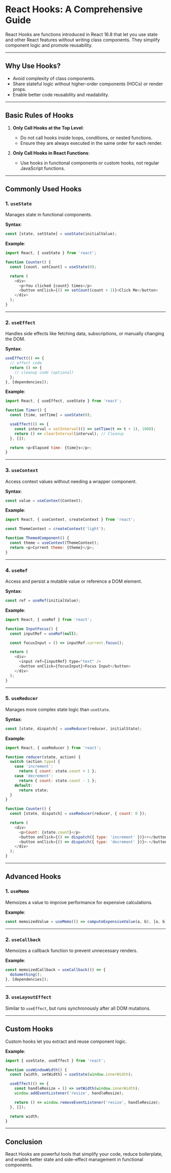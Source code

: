 # React Hooks: A Comprehensive Guide

React Hooks are functions introduced in React 16.8 that let you use state and other React features without writing class components. They simplify component logic and promote reusability.

---

## Why Use Hooks?
- Avoid complexity of class components.
- Share stateful logic without higher-order components (HOCs) or render props.
- Enable better code reusability and readability.

---

## Basic Rules of Hooks
1. **Only Call Hooks at the Top Level**:
   - Do not call hooks inside loops, conditions, or nested functions.
   - Ensure they are always executed in the same order for each render.
   
2. **Only Call Hooks in React Functions**:
   - Use hooks in functional components or custom hooks, not regular JavaScript functions.

---

## Commonly Used Hooks

### 1. `useState`
Manages state in functional components.

**Syntax**:
```javascript
const [state, setState] = useState(initialValue);
```

**Example**:
```javascript
import React, { useState } from 'react';

function Counter() {
  const [count, setCount] = useState(0);

  return (
    <div>
      <p>You clicked {count} times</p>
      <button onClick={() => setCount(count + 1)}>Click Me</button>
    </div>
  );
}
```

---

### 2. `useEffect`
Handles side effects like fetching data, subscriptions, or manually changing the DOM.

**Syntax**:
```javascript
useEffect(() => {
  // effect code
  return () => {
    // cleanup code (optional)
  };
}, [dependencies]);
```

**Example**:
```javascript
import React, { useEffect, useState } from 'react';

function Timer() {
  const [time, setTime] = useState(0);

  useEffect(() => {
    const interval = setInterval(() => setTime(t => t + 1), 1000);
    return () => clearInterval(interval); // Cleanup
  }, []);

  return <p>Elapsed time: {time}s</p>;
}
```

---

### 3. `useContext`
Access context values without needing a wrapper component.

**Syntax**:
```javascript
const value = useContext(Context);
```

**Example**:
```javascript
import React, { useContext, createContext } from 'react';

const ThemeContext = createContext('light');

function ThemedComponent() {
  const theme = useContext(ThemeContext);
  return <p>Current theme: {theme}</p>;
}
```

---

### 4. `useRef`
Access and persist a mutable value or reference a DOM element.

**Syntax**:
```javascript
const ref = useRef(initialValue);
```

**Example**:
```javascript
import React, { useRef } from 'react';

function InputFocus() {
  const inputRef = useRef(null);

  const focusInput = () => inputRef.current.focus();

  return (
    <div>
      <input ref={inputRef} type="text" />
      <button onClick={focusInput}>Focus Input</button>
    </div>
  );
}
```

---

### 5. `useReducer`
Manages more complex state logic than `useState`.

**Syntax**:
```javascript
const [state, dispatch] = useReducer(reducer, initialState);
```

**Example**:
```javascript
import React, { useReducer } from 'react';

function reducer(state, action) {
  switch (action.type) {
    case 'increment':
      return { count: state.count + 1 };
    case 'decrement':
      return { count: state.count - 1 };
    default:
      return state;
  }
}

function Counter() {
  const [state, dispatch] = useReducer(reducer, { count: 0 });

  return (
    <div>
      <p>Count: {state.count}</p>
      <button onClick={() => dispatch({ type: 'increment' })}>+</button>
      <button onClick={() => dispatch({ type: 'decrement' })}>-</button>
    </div>
  );
}
```

---

## Advanced Hooks

### 1. `useMemo`
Memoizes a value to improve performance for expensive calculations.

**Example**:
```javascript
const memoizedValue = useMemo(() => computeExpensiveValue(a, b), [a, b]);
```

---

### 2. `useCallback`
Memoizes a callback function to prevent unnecessary renders.

**Example**:
```javascript
const memoizedCallback = useCallback(() => {
  doSomething();
}, [dependencies]);
```

---

### 3. `useLayoutEffect`
Similar to `useEffect`, but runs synchronously after all DOM mutations.

---

## Custom Hooks
Custom hooks let you extract and reuse component logic.

**Example**:
```javascript
import { useState, useEffect } from 'react';

function useWindowWidth() {
  const [width, setWidth] = useState(window.innerWidth);

  useEffect(() => {
    const handleResize = () => setWidth(window.innerWidth);
    window.addEventListener('resize', handleResize);

    return () => window.removeEventListener('resize', handleResize);
  }, []);

  return width;
}
```

---

## Conclusion
React Hooks are powerful tools that simplify your code, reduce boilerplate, and enable better state and side-effect management in functional components.

